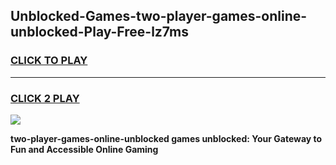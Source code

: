 
## Unblocked-Games-two-player-games-online-unblocked-Play-Free-lz7ms
<h3>
<a href="https://premium76.site?title=two-player-games-online-unblocked&ref=23A">CLICK TO PLAY</a></h3>
<hr>

<h3>
<a href="https://premium76.site?title=two-player-games-online-unblocked&ref=23A">CLICK 2 PLAY</a>
  
</h3>

<a href="https://premium76.site?title=two-player-games-online-unblocked&ref=23A"><img src="https://clearcache.store/games.png"></a>


**two-player-games-online-unblocked games unblocked: Your Gateway to Fun and Accessible Online Gaming**
